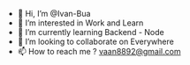 - 👋 Hi, I’m @Ivan-Bua
- 👀 I’m interested in Work and Learn
- 🌱 I’m currently learning Backend - Node
- 💞️ I’m looking to collaborate on Everywhere
- 📫 How to reach me ? vaan8892@gmail.com
